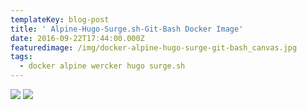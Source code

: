 ```yaml
---
templateKey: blog-post
title: ' Alpine-Hugo-Surge.sh-Git-Bash Docker Image'
date: 2016-09-22T17:44:00.000Z
featuredimage: /img/docker-alpine-hugo-surge-git-bash_canvas.jpg
tags:
  - docker alpine wercker hugo surge.sh
---
```

[![](https://images.microbadger.com/badges/image/andthensome/alpine-hugo-surge-git-bash.svg)](https://microbadger.com/images/andthensome/alpine-hugo-surge-git-bash "Get your own image badge on microbadger.com") [![](https://images.microbadger.com/badges/version/andthensome/alpine-hugo-surge-git-bash.svg)](https://microbadger.com/images/andthensome/alpine-hugo-surge-git-bash "Get your own version badge on microbadger.com")

